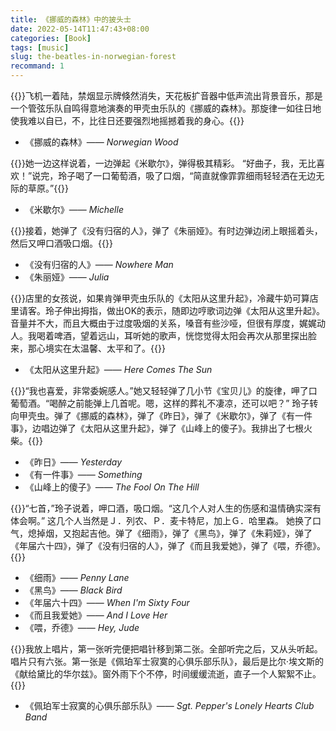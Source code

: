 ```yaml
---
title: 《挪威的森林》中的披头士
date: 2022-05-14T11:47:43+08:00
categories: [Book]
tags: [music]
slug: the-beatles-in-norwegian-forest
recommand: 1
---
```


{{<quote>}}飞机一着陆，禁烟显示牌倏然消失，天花板扩音器中低声流出背景音乐，那是一个管弦乐队自鸣得意地演奏的甲壳虫乐队的《挪威的森林》。那旋律一如往日地使我难以自已，不，比往日还要强烈地摇撼着我的身心。{{</quote>}}

- 《挪威的森林》—— *Norwegian Wood*

{{<quote>}}她一边这样说着，一边弹起《米歇尔》，弹得极其精彩。
“好曲子，我，无比喜欢！”说完，玲子喝了一口葡萄酒，吸了口烟，“简直就像霏霏细雨轻轻洒在无边无际的草原。”{{</quote>}}

- 《米歇尔》—— *Michelle*

{{<quote>}}接着，她弹了《没有归宿的人》，弹了《朱丽娅》。有时边弹边闭上眼摇着头，然后又呷口酒吸口烟。{{</quote>}}

- 《没有归宿的人》—— *Nowhere Man*
- 《朱丽娅》—— *Julia*

{{<quote>}}店里的女孩说，如果肯弹甲壳虫乐队的《太阳从这里升起》，冷藏牛奶可算店里请客。玲子伸出拇指，做出OK的表示，随即边哼歌词边弹《太阳从这里升起》。音量并不大，而且大概由于过度吸烟的关系，嗓音有些沙哑，但很有厚度，娓娓动人。我喝着啤酒，望着远山，耳听她的歌声，恍惚觉得太阳会再次从那里探出脸来，那心境实在太温馨、太平和了。{{</quote>}}

- 《太阳从这里升起》—— *Here Comes The Sun*

{{<quote>}}“我也喜爱，非常委婉感人。”她又轻轻弹了几小节《宝贝儿》的旋律，呷了口葡萄酒。“喝醉之前能弹上几首呢。嗯，这样的葬礼不凄凉，还可以吧？”
玲子转向甲壳虫。弹了《挪威的森林》，弹了《昨日》，弹了《米歇尔》，弹了《有一件事》，边唱边弹了《太阳从这里升起》，弹了《山峰上的傻子》。我排出了七根火柴。{{</quote>}}

- 《昨日》—— *Yesterday*
- 《有一件事》—— *Something*
- 《山峰上的傻子》—— *The Fool On The Hill*

{{<quote>}}“七首，”玲子说着，呷口酒，吸口烟。“这几个人对人生的伤感和温情确实深有体会啊。”
这几个人当然是Ｊ．列农、Ｐ．麦卡特尼，加上Ｇ．哈里森。
她换了口气，熄掉烟，又抱起吉他。弹了《细雨》，弹了《黑鸟》，弹了《朱莉娅》，弹了《年届六十四》，弹了《没有归宿的人》，弹了《而且我爱她》，弹了《喂，乔德》。{{</quote>}}

- 《细雨》—— *Penny Lane*
- 《黑鸟》—— *Black Bird*
- 《年届六十四》—— *When I'm Sixty Four*
- 《而且我爱她》—— *And I Love Her*
- 《喂，乔德》—— *Hey, Jude*

{{<quote>}}我放上唱片，第一张听完便把唱针移到第二张。全部听完之后，又从头听起。唱片只有六张。第一张是《佩珀军士寂寞的心俱乐部乐队》，最后是比尔·埃文斯的《献给黛比的华尔兹》。窗外雨下个不停，时间缓缓流逝，直子一个人絮絮不止。{{</quote>}}

- 《佩珀军士寂寞的心俱乐部乐队》—— *Sgt. Pepper's Lonely Hearts Club Band*